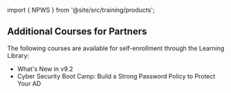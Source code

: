 import { NPWS } from '@site/src/training/products';

## Additional <NPWS /> Courses for Partners

The following courses are available for self-enrollment through the Learning Library:

* What's New in <NPWS /> v9.2
* Cyber Security Boot Camp: Build a Strong Password Policy to​ Protect Your AD
